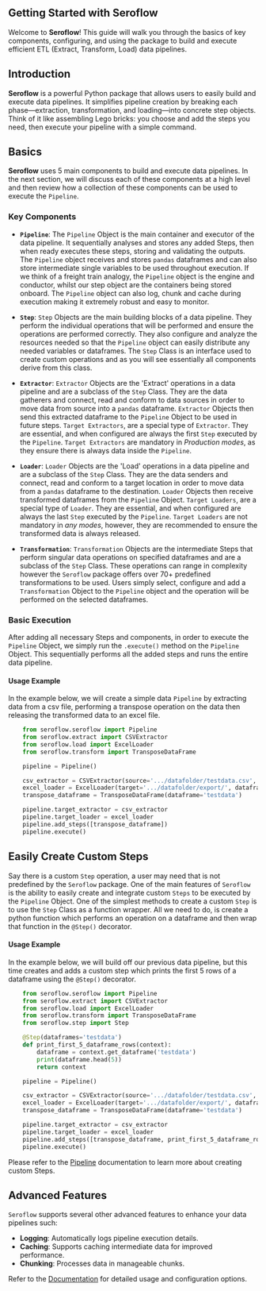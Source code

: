 ## Getting Started with Seroflow

Welcome to **Seroflow**! This guide will walk you through the basics of key components, configuring, and using the package to build and execute efficient ETL (Extract, Transform, Load) data pipelines.

## Introduction

**Seroflow** is a powerful Python package that allows users to easily build and execute data pipelines. It simplifies pipeline creation by breaking each phase—extraction, transformation, and loading—into concrete step objects. Think of it like assembling Lego bricks: you choose and add the steps you need, then execute your pipeline with a simple command.

## Basics
**Seroflow** uses 5 main components to build and execute data pipelines. In the next section, we will discuss each of these components at a high level and then review how a collection of these components can be used to execute the `Pipeline`.

### Key Components
- **`Pipeline`**: 
The `Pipeline` Object is the main container and executor of the data pipeline. It sequentially analyses and stores any added Steps, then when ready executes these steps, storing and validating the outputs. The `Pipeline` object receives and stores `pandas` dataframes and can also store intermediate single variables to be used throughout execution. If we think of a freight train analogy, the `Pipeline` object is the engine and conductor, whilst our step object are the containers being stored onboard. The `Pipeline` object can also log, chunk and cache during execution making it extremely robust and easy to monitor.

- **`Step`**: 
`Step` Objects are the main building blocks of a data pipeline. They perform the individual operations that will be performed and ensure the operations are performed correctly. They also configure and analyze the resources needed so that the `Pipeline` object can easily distribute any needed variables or dataframes. The `Step` Class is an interface used to create custom operations and as you will see essentially all components derive from this class.

- **`Extractor`**: 
`Extractor` Objects are the 'Extract' operations in a data pipeline and are a subclass of the `Step` Class. They are the data gatherers and connect, read and conform to data sources in order to move data from source into a `pandas` dataframe. `Extractor` Objects then send this extracted dataframe to the `Pipeline` Object to be used in future steps. `Target Extractors`, are a special type of `Extractor`. They are essential, and when configured are always the first `Step` executed by the `Pipeline`. `Target Extractors` are mandatory in *Production modes*, as they ensure there is always data inside the `Pipeline`. 

- **`Loader`**: 
`Loader` Objects are the 'Load' operations in a data pipeline and are a subclass of the `Step` Class. They are the data senders and connect, read and conform to a target location in order to move data from a `pandas` dataframe to the destination. `Loader` Objects then receive transformed dataframes from the `Pipeline` Object. `Target Loaders`, are a special type of `Loader`. They are essential, and when configured are always the last `Step` executed by the `Pipeline`. `Target Loaders` are not mandatory in *any modes*, however, they are recommended to ensure the transformed data is always released.

- **`Transformation`**: 
`Transformation` Objects are the intermediate Steps that perform singular data operations on specified dataframes and are a subclass of the `Step` Class. These operations can range in complexity however the `Seroflow` package offers over 70+ predefined transformations to be used. Users simply select, configure and add a `Transformation` Object to the `Pipeline` object and the operation will be performed on the selected dataframes.

### Basic Execution
After adding all necessary Steps and components, in order to execute the `Pipeline` Object, we simply run the `.execute()` method on the `Pipeline` Object. This sequentially performs all the added steps and runs the entire data pipeline.

#### Usage Example
In the example below, we will create a simple data `Pipeline` by extracting data from a csv file, performing a transpose operation on the data then releasing the transformed data to an excel file.

```python
    from seroflow.seroflow import Pipeline
    from seroflow.extract import CSVExtractor
    from seroflow.load import ExcelLoader
    from seroflow.transform import TransposeDataFrame

    pipeline = Pipeline()

    csv_extractor = CSVExtractor(source='.../datafolder/testdata.csv', index_col=False, header=None)
    excel_loader = ExcelLoader(target='.../datafolder/export/', dataframe='testdata', index=False, header=False)
    transpose_dataframe = TransposeDataFrame(dataframe='testdata')

    pipeline.target_extractor = csv_extractor
    pipeline.target_loader = excel_loader
    pipeline.add_steps([transpose_dataframe])
    pipeline.execute()
```

## Easily Create Custom Steps
Say there is a custom `Step` operation, a user may need that is not predefined by the `Seroflow` package. One of the main features of `Seroflow` is the ability to easily create and integrate custom `Steps` to be executed by the `Pipeline` Object. One of the simplest methods to create a custom `Step` is to use the `Step` Class as a function wrapper. All we need to do, is create a python function which performs an operation on a dataframe and then wrap that function in the `@Step()` decorator.

#### Usage Example
In the example below, we will build off our previous data pipeline, but this time creates and adds a custom step which prints the first 5 rows of a dataframe using the `@Step()` decorator.

```python
    from seroflow.seroflow import Pipeline
    from seroflow.extract import CSVExtractor
    from seroflow.load import ExcelLoader
    from seroflow.transform import TransposeDataFrame
    from seroflow.step import Step

    @Step(dataframes='testdata')
    def print_first_5_dataframe_rows(context):
        dataframe = context.get_dataframe('testdata')
        print(dataframe.head(5))
        return context

    pipeline = Pipeline()

    csv_extractor = CSVExtractor(source='.../datafolder/testdata.csv', index_col=False, header=None)
    excel_loader = ExcelLoader(target='.../datafolder/export/', dataframe='testdata', index=False, header=False)
    transpose_dataframe = TransposeDataFrame(dataframe='testdata')

    pipeline.target_extractor = csv_extractor
    pipeline.target_loader = excel_loader
    pipeline.add_steps([transpose_dataframe, print_first_5_dataframe_rows])
    pipeline.execute()
```

Please refer to the [Pipeline](pipeline.md) documentation to learn more about creating custom Steps.

## Advanced Features
`Seroflow` supports several other advanced features to enhance your data pipelines such:
- **Logging**: Automatically logs pipeline execution details.
- **Caching**: Supports caching intermediate data for improved performance.
- **Chunking**: Processes data in manageable chunks.

Refer to the [Documentation](../README.md#documentation) for detailed usage and configuration options.